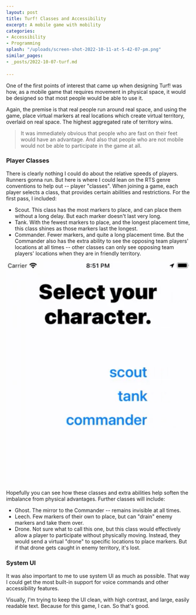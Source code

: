 ```yaml
---
layout: post
title: Turf! Classes and Accessibility
excerpt: A mobile game with mobility
categories:
- Accessibility
- Programming
splash: "/uploads/screen-shot-2022-10-11-at-5-42-07-pm.png"
similar_pages:
- _posts/2022-10-07-turf.md

---
```

One of the first points of interest that came up when designing Turf! was how, as a mobile game that requires movement in physical space, it would be designed so that most people would be able to use it.

Again, the premise is that real people run around real space, and using the game, place virtual markers at real locations which create virtual territory, overlaid on real space. The highest aggregated rate of territory wins.

> It was immediately obvious that people who are fast on their feet would have an advantage. And also that people who are not mobile would not be able to participate in the game at all.

### Player Classes

There is clearly nothing I could do about the relative speeds of players. Runners gonna run. But here is where I could lean on the RTS genre conventions to help out -- player "classes". When joining a game, each player selects a class, that provides certain abilities and restrictions. For the first pass, I included:

* Scout. This class has the most markers to place, and can place them without a long delay. But each marker doesn't last very long.
* Tank. With the fewest markers to place, and the longest placement time, this class shines as those markers last the longest.
* Commander. Fewer markers, and quite a long placement time. But the Commander also has the extra ability to see the opposing team players' locations at all times -- other classes can only see opposing team players' locations when they are in friendly territory.

![](/uploads/screen-shot-2022-10-11-at-5-54-26-pm.png)

Hopefully you can see how these classes and extra abilities help soften the imbalance from physical advantages. Further classes will include:

* Ghost. The mirror to the Commander -- remains invisible at all times.
* Leech. Few markers of their own to place, but can "drain" enemy markers and take them over.
* Drone. Not sure what to call this one, but this class would effectively allow a player to participate without physically moving. Instead, they would send a virtual "drone" to specific locations to place markers. But if that drone gets caught in enemy territory, it's lost.

### System UI

It was also important to me to use system UI as much as possible. That way I could get the most built-in support for voice commands and other accessibility features.

Visually, I'm trying to keep the UI clean, with high contrast, and large, easily readable text. Because for this game, I can. So that's good.